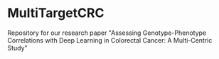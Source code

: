 # MultiTargetCRC
Repository for our research paper "Assessing Genotype-Phenotype Correlations with Deep Learning in Colorectal Cancer: A Multi-Centric Study"
